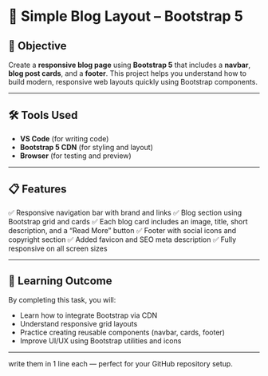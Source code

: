 # 📰 Simple Blog Layout – Bootstrap 5

## 🎯 Objective

Create a **responsive blog page** using **Bootstrap 5** that includes a **navbar**, **blog post cards**, and a **footer**. This project helps you understand how to build modern, responsive web layouts quickly using Bootstrap components.

---

## 🛠️ Tools Used

* **VS Code** (for writing code)
* **Bootstrap 5 CDN** (for styling and layout)
* **Browser** (for testing and preview)

---

## 📋 Features

✅ Responsive navigation bar with brand and links
✅ Blog section using Bootstrap grid and cards
✅ Each blog card includes an image, title, short description, and a “Read More” button
✅ Footer with social icons and copyright section
✅ Added favicon and SEO meta description
✅ Fully responsive on all screen sizes

---

## 🧠 Learning Outcome

By completing this task, you will:

* Learn how to integrate Bootstrap via CDN
* Understand responsive grid layouts
* Practice creating reusable components (navbar, cards, footer)
* Improve UI/UX using Bootstrap utilities and icons

---

write them in 1 line each — perfect for your GitHub repository setup.
